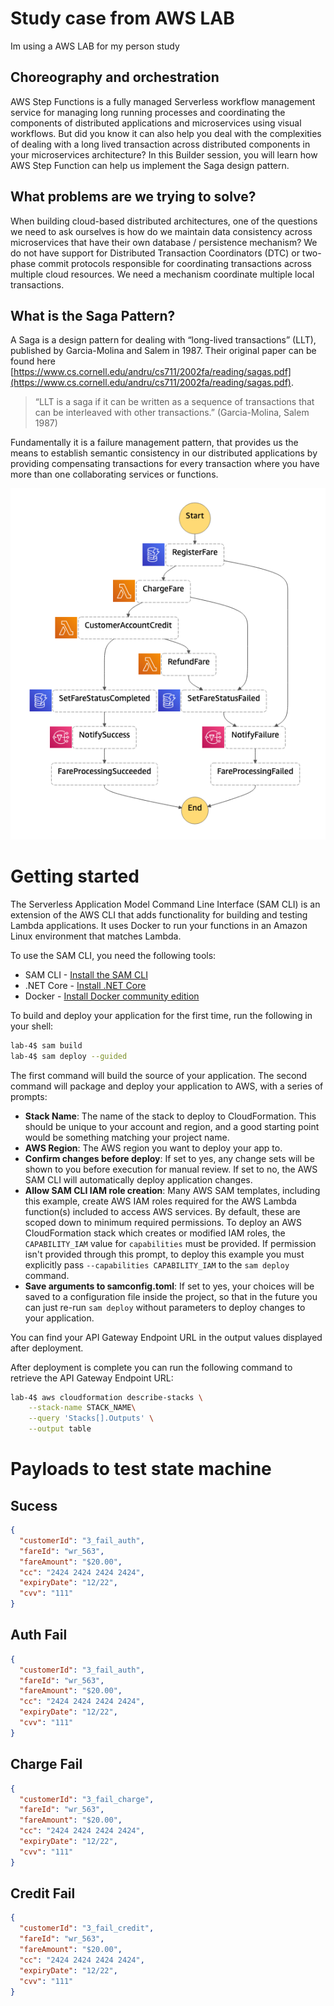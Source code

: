 # Study case from AWS LAB
Im using a AWS LAB for my person study

## Choreography and orchestration

AWS Step Functions is a fully managed Serverless workflow management service for managing long running processes and coordinating the components of distributed applications and microservices using visual workflows. But did you know it can also help you deal with the complexities of dealing with a long lived transaction across distributed components in your microservices architecture? In this Builder session, you will learn how AWS Step Function can help us implement the Saga design pattern.

## What problems are we trying to solve?

When building cloud-based distributed architectures, one of the questions we need to ask ourselves is how do we maintain data consistency across microservices that have their own database / persistence mechanism? We do not have support for Distributed Transaction Coordinators (DTC) or two-phase commit protocols responsible for coordinating transactions across multiple cloud resources. We need a mechanism coordinate multiple local transactions.

## What is the Saga Pattern?

A Saga is a design pattern for dealing with “long-lived transactions” (LLT), published by Garcia-Molina and Salem in 1987. Their original paper can be found here [https://www.cs.cornell.edu/andru/cs711/2002fa/reading/sagas.pdf](https://www.cs.cornell.edu/andru/cs711/2002fa/reading/sagas.pdf).

  > “LLT is a saga if it can be written as a sequence of transactions that can be interleaved with other transactions.” (Garcia-Molina, Salem 1987)

Fundamentally it is a failure management pattern, that provides us the means to establish semantic consistency in our distributed applications by providing compensating transactions for every transaction where you have more than one collaborating services or functions.


![Saga with Step Functions](media/lab-4-statemachine.png)

# Getting started

The Serverless Application Model Command Line Interface (SAM CLI) is an extension of the AWS CLI that adds functionality for building and testing Lambda applications. It uses Docker to run your functions in an Amazon Linux environment that matches Lambda.

To use the SAM CLI, you need the following tools:

* SAM CLI - [Install the SAM CLI](https://docs.aws.amazon.com/serverless-application-model/latest/developerguide/serverless-sam-cli-install.html)
* .NET Core - [Install .NET Core](https://www.microsoft.com/net/download)
* Docker - [Install Docker community edition](https://hub.docker.com/search/?type=edition&offering=community)

To build and deploy your application for the first time, run the following in your shell:

```bash
lab-4$ sam build
lab-4$ sam deploy --guided
```

The first command will build the source of your application. The second command will package and deploy your application to AWS, with a series of prompts:

* **Stack Name**: The name of the stack to deploy to CloudFormation. This should be unique to your account and region, and a good starting point would be something matching your project name.
* **AWS Region**: The AWS region you want to deploy your app to.
* **Confirm changes before deploy**: If set to yes, any change sets will be shown to you before execution for manual review. If set to no, the AWS SAM CLI will automatically deploy application changes.
* **Allow SAM CLI IAM role creation**: Many AWS SAM templates, including this example, create AWS IAM roles required for the AWS Lambda function(s) included to access AWS services. By default, these are scoped down to minimum required permissions. To deploy an AWS CloudFormation stack which creates or modified IAM roles, the `CAPABILITY_IAM` value for `capabilities` must be provided. If permission isn't provided through this prompt, to deploy this example you must explicitly pass `--capabilities CAPABILITY_IAM` to the `sam deploy` command.
* **Save arguments to samconfig.toml**: If set to yes, your choices will be saved to a configuration file inside the project, so that in the future you can just re-run `sam deploy` without parameters to deploy changes to your application.

You can find your API Gateway Endpoint URL in the output values displayed after deployment.

After deployment is complete you can run the following command to retrieve the API Gateway Endpoint URL:

```bash
lab-4$ aws cloudformation describe-stacks \
    --stack-name STACK_NAME\
    --query 'Stacks[].Outputs' \
    --output table
```

# Payloads to test state machine

## Sucess
```json
{
  "customerId": "3_fail_auth",
  "fareId": "wr_563",
  "fareAmount": "$20.00",
  "cc": "2424 2424 2424 2424",
  "expiryDate": "12/22",
  "cvv": "111"
}
```

## Auth Fail
```json
{
  "customerId": "3_fail_auth",
  "fareId": "wr_563",
  "fareAmount": "$20.00",
  "cc": "2424 2424 2424 2424",
  "expiryDate": "12/22",
  "cvv": "111"
}
```
## Charge Fail
```json
{
  "customerId": "3_fail_charge",
  "fareId": "wr_563",
  "fareAmount": "$20.00",
  "cc": "2424 2424 2424 2424",
  "expiryDate": "12/22",
  "cvv": "111"
}
```

## Credit Fail
```json
{
  "customerId": "3_fail_credit",
  "fareId": "wr_563",
  "fareAmount": "$20.00",
  "cc": "2424 2424 2424 2424",
  "expiryDate": "12/22",
  "cvv": "111"
}
```



